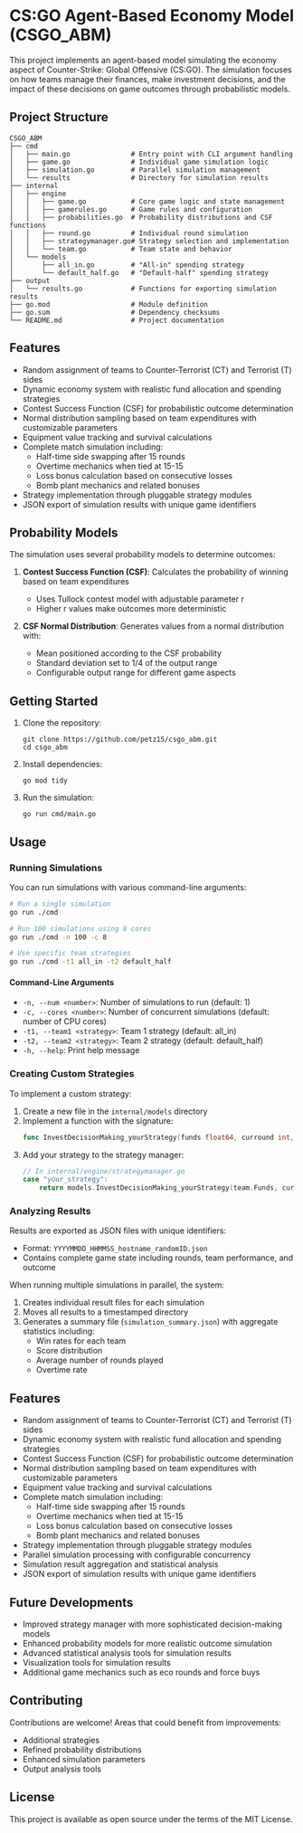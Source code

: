 # CS:GO Agent-Based Economy Model (CSGO_ABM)

This project implements an agent-based model simulating the economy aspect of Counter-Strike: Global Offensive (CS:GO). The simulation focuses on how teams manage their finances, make investment decisions, and the impact of these decisions on game outcomes through probabilistic models.

## Project Structure

```
CSGO_ABM
├── cmd
│   ├── main.go               # Entry point with CLI argument handling
│   ├── game.go               # Individual game simulation logic
│   ├── simulation.go         # Parallel simulation management
│   └── results               # Directory for simulation results
├── internal
│   ├── engine
│   │   ├── game.go           # Core game logic and state management
│   │   ├── gamerules.go      # Game rules and configuration
│   │   ├── probabilities.go  # Probability distributions and CSF functions
│   │   ├── round.go          # Individual round simulation
│   │   ├── strategymanager.go# Strategy selection and implementation
│   │   └── team.go           # Team state and behavior
│   └── models
│       ├── all_in.go         # "All-in" spending strategy
│       └── default_half.go   # "Default-half" spending strategy
├── output
│   └── results.go            # Functions for exporting simulation results
├── go.mod                    # Module definition
├── go.sum                    # Dependency checksums
└── README.md                 # Project documentation
```

## Features

- Random assignment of teams to Counter-Terrorist (CT) and Terrorist (T) sides
- Dynamic economy system with realistic fund allocation and spending strategies
- Contest Success Function (CSF) for probabilistic outcome determination
- Normal distribution sampling based on team expenditures with customizable parameters
- Equipment value tracking and survival calculations
- Complete match simulation including:
  - Half-time side swapping after 15 rounds
  - Overtime mechanics when tied at 15-15
  - Loss bonus calculation based on consecutive losses
  - Bomb plant mechanics and related bonuses
- Strategy implementation through pluggable strategy modules
- JSON export of simulation results with unique game identifiers

## Probability Models

The simulation uses several probability models to determine outcomes:

1. **Contest Success Function (CSF)**: Calculates the probability of winning based on team expenditures
   - Uses Tullock contest model with adjustable parameter r
   - Higher r values make outcomes more deterministic

2. **CSF Normal Distribution**: Generates values from a normal distribution with:
   - Mean positioned according to the CSF probability
   - Standard deviation set to 1/4 of the output range
   - Configurable output range for different game aspects

## Getting Started

1. Clone the repository:
   ```
   git clone https://github.com/petz15/csgo_abm.git
   cd csgo_abm
   ```

2. Install dependencies:
   ```
   go mod tidy
   ```

3. Run the simulation:
   ```
   go run cmd/main.go
   ```

## Usage

### Running Simulations

You can run simulations with various command-line arguments:

```bash
# Run a single simulation
go run ./cmd

# Run 100 simulations using 8 cores 
go run ./cmd -n 100 -c 8

# Use specific team strategies
go run ./cmd -t1 all_in -t2 default_half
```

#### Command-Line Arguments

- `-n, --num <number>`: Number of simulations to run (default: 1)
- `-c, --cores <number>`: Number of concurrent simulations (default: number of CPU cores)
- `-t1, --team1 <strategy>`: Team 1 strategy (default: all_in)
- `-t2, --team2 <strategy>`: Team 2 strategy (default: default_half)
- `-h, --help`: Print help message

### Creating Custom Strategies

To implement a custom strategy:

1. Create a new file in the `internal/models` directory
2. Implement a function with the signature:
   ```go
   func InvestDecisionMaking_yourStrategy(funds float64, curround int, curscoreopo int) float64
   ```
3. Add your strategy to the strategy manager:
   ```go
   // In internal/engine/strategymanager.go
   case "your_strategy":
       return models.InvestDecisionMaking_yourStrategy(team.Funds, curround, curscoreopo)
   ```

### Analyzing Results

Results are exported as JSON files with unique identifiers:
- Format: `YYYYMMDD_HHMMSS_hostname_randomID.json`
- Contains complete game state including rounds, team performance, and outcome

When running multiple simulations in parallel, the system:
1. Creates individual result files for each simulation
2. Moves all results to a timestamped directory
3. Generates a summary file (`simulation_summary.json`) with aggregate statistics including:
   - Win rates for each team
   - Score distribution
   - Average number of rounds played
   - Overtime rate

## Features

- Random assignment of teams to Counter-Terrorist (CT) and Terrorist (T) sides
- Dynamic economy system with realistic fund allocation and spending strategies
- Contest Success Function (CSF) for probabilistic outcome determination
- Normal distribution sampling based on team expenditures with customizable parameters
- Equipment value tracking and survival calculations
- Complete match simulation including:
  - Half-time side swapping after 15 rounds
  - Overtime mechanics when tied at 15-15
  - Loss bonus calculation based on consecutive losses
  - Bomb plant mechanics and related bonuses
- Strategy implementation through pluggable strategy modules
- Parallel simulation processing with configurable concurrency
- Simulation result aggregation and statistical analysis
- JSON export of simulation results with unique game identifiers

## Future Developments

- Improved strategy manager with more sophisticated decision-making models
- Enhanced probability models for more realistic outcome simulation
- Advanced statistical analysis tools for simulation results
- Visualization tools for simulation results
- Additional game mechanics such as eco rounds and force buys

## Contributing

Contributions are welcome! Areas that could benefit from improvements:
- Additional strategies
- Refined probability distributions
- Enhanced simulation parameters
- Output analysis tools

## License

This project is available as open source under the terms of the MIT License.